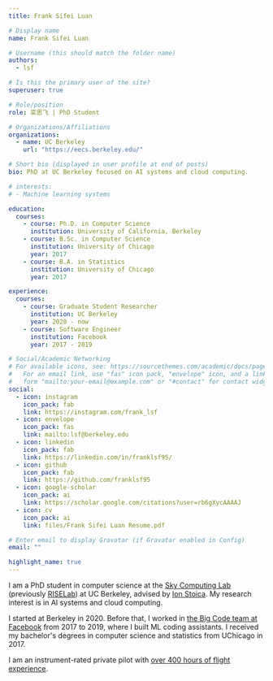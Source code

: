 ```yaml
---
title: Frank Sifei Luan

# Display name
name: Frank Sifei Luan

# Username (this should match the folder name)
authors:
  - lsf

# Is this the primary user of the site?
superuser: true

# Role/position
role: 栾思飞 | PhD Student

# Organizations/Affiliations
organizations:
  - name: UC Berkeley
    url: "https://eecs.berkeley.edu/"

# Short bio (displayed in user profile at end of posts)
bio: PhD at UC Berkeley focused on AI systems and cloud computing.

# interests:
# - Machine learning systems

education:
  courses:
    - course: Ph.D. in Computer Science
      institution: University of California, Berkeley
    - course: B.Sc. in Computer Science
      institution: University of Chicago
      year: 2017
    - course: B.A. in Statistics
      institution: University of Chicago
      year: 2017

experience:
  courses:
    - course: Graduate Student Researcher
      institution: UC Berkeley
      year: 2020 - now
    - course: Software Engineer
      institution: Facebook
      year: 2017 - 2019

# Social/Academic Networking
# For available icons, see: https://sourcethemes.com/academic/docs/page-builder/#icons
#   For an email link, use "fas" icon pack, "envelope" icon, and a link in the
#   form "mailto:your-email@example.com" or "#contact" for contact widget.
social:
  - icon: instagram
    icon_pack: fab
    link: https://instagram.com/frank_lsf
  - icon: envelope
    icon_pack: fas
    link: mailto:lsf@berkeley.edu
  - icon: linkedin
    icon_pack: fab
    link: https://linkedin.com/in/franklsf95/
  - icon: github
    icon_pack: fab
    link: https://github.com/franklsf95
  - icon: google-scholar
    icon_pack: ai
    link: https://scholar.google.com/citations?user=rb6gXycAAAAJ
  - icon: cv
    icon_pack: ai
    link: files/Frank Sifei Luan Resume.pdf

# Enter email to display Gravatar (if Gravatar enabled in Config)
email: ""

highlight_name: true
---
```


I am a PhD student in computer science at the [Sky Computing Lab](https://sky.cs.berkeley.edu/) (previously [RISELab](https://rise.cs.berkeley.edu/)) at UC Berkeley, advised by [Ion Stoica](http://people.eecs.berkeley.edu/~istoica/). My research interest is in AI systems and cloud computing.

I started at Berkeley in 2020. Before that, I worked in [the Big Code team at Facebook](https://www.linkedin.com/posts/erikmeijer1_meta-layoffs-hit-an-entire-ml-research-team-activity-6996955327560650752-QFjV) from 2017 to 2019, where I built ML coding assistants. I received my bachelor's degrees in computer science and statistics from UChicago in 2017.

I am an instrument-rated private pilot with [over 400 hours of flight experience](/post/flying-milestones).

